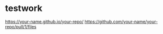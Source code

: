 # testwork
https://your-name.github.io/your-repo/
https://github.com/your-name/your-repo/pull/1/files 
